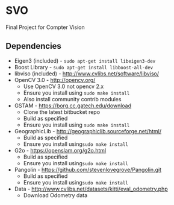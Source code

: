 # SVO
Final Project for Compter Vision

## Dependencies

* Eigen3 (included) - `sudo apt-get install libeigen3-dev`
* Boost Library - `sudo apt-get install libboost-all-dev`
* libviso (included) - http://www.cvlibs.net/software/libviso/
* OpenCV 3.0 - http://opencv.org/
    * Use OpenCV 3.0 not opencv 2.x
    * Ensure you install using `sudo make install`
    * Also install community contrib modules
* GSTAM - https://borg.cc.gatech.edu/download
    * Clone the latest bitbucket repo
    * Build as specified
    * Ensure you install using `sudo make install`
* GeographicLib -  http://geographiclib.sourceforge.net/html/
    * Build as specified
    * Ensure you install using`sudo make install`
* G2o -  https://openslam.org/g2o.html
    * Build as specified
    * Ensure you install using`sudo make install`
* Pangolin -  https://github.com/stevenlovegrove/Pangolin.git
    * Build as specified
    * Ensure you install using`sudo make install`
* Data - http://www.cvlibs.net/datasets/kitti/eval_odometry.php
    * Download Odometry data